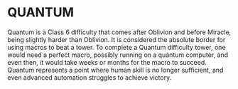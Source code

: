 # QUANTUM

Quantum is a Class 6 difficulty that comes after Oblivion and before Miracle, being slightly harder than Oblivion. It is considered the absolute border for using macros to beat a tower. To complete a Quantum difficulty tower, one would need a perfect macro, possibly running on a quantum computer, and even then, it would take weeks or months for the macro to succeed. Quantum represents a point where human skill is no longer sufficient, and even advanced automation struggles to achieve victory.
